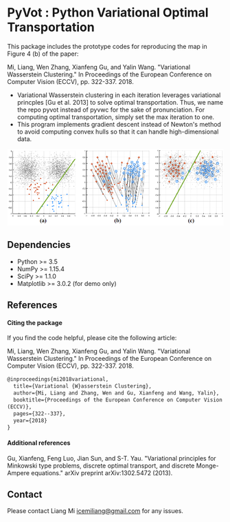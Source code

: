 # PyVot : Python Variational Optimal Transportation
This package includes the prototype codes for reproducing the map in Figure 4 (b) of the paper:

Mi, Liang, Wen Zhang, Xianfeng Gu, and Yalin Wang. "Variational Wasserstein Clustering." In Proceedings of the European Conference on Computer Vision (ECCV), pp. 322-337. 2018.

* Variational Wasserstein clustering in each iteration leverages variational princples [Gu et al. 2013] to solve optimal transportation. Thus, we name the repo pyvot instead of pyvwc for the sake of pronunciation. For computing optimal transportation, simply set the max iteration to one.
* This program implements gradient descent instead of Newton's method to avoid computing convex hulls so that it can handle high-dimensional data. 

![alt text](data/sample.png?raw=true "Demo of variational Wasserstein clustering")

## Dependencies
* Python >= 3.5
* NumPy >= 1.15.4
* SciPy >= 1.1.0
* Matplotlib >= 3.0.2 (for demo only)

## References
#### Citing the package

If you find the code helpful, please cite the following article:

Mi, Liang, Wen Zhang, Xianfeng Gu, and Yalin Wang. "Variational Wasserstein Clustering." In Proceedings of the European Conference on Computer Vision (ECCV), pp. 322-337. 2018.
```
@inproceedings{mi2018variational,
  title={Variational {W}asserstein Clustering},
  author={Mi, Liang and Zhang, Wen and Gu, Xianfeng and Wang, Yalin},
  booktitle={Proceedings of the European Conference on Computer Vision (ECCV)},
  pages={322--337},
  year={2018}
}
```
#### Additional references

Gu, Xianfeng, Feng Luo, Jian Sun, and S-T. Yau. "Variational principles for Minkowski type problems, discrete optimal transport, and discrete Monge-Ampere equations." arXiv preprint arXiv:1302.5472 (2013).

## Contact
Please contact Liang Mi icemiliang@gmail.com for any issues. 
